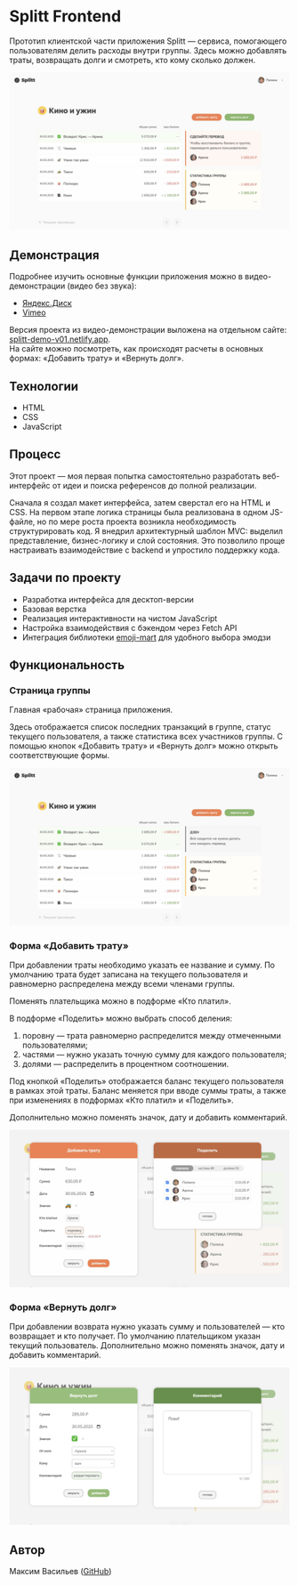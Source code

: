 # Splitt Frontend

Прототип клиентской части приложения Splitt — сервиса, помогающего пользователям делить расходы внутри группы. Здесь можно добавлять траты, возвращать долги и смотреть, кто кому сколько должен.

![Splitt Group Page Interface](./docs/splitt_group-page_01.jpg)

## Демонстрация

Подробнее изучить основные функции приложения можно в видео-демонстрации (видео без звука): 
* [Яндекс.Диск](https://disk.yandex.ru/i/yFO4UJSWBW-a9w) 
* [Vimeo](https://vimeo.com/1089496466/d01010520f)

Версия проекта из видео-демонстрации выложена на отдельном сайте: [splitt-demo-v01.netlify.app](https://splitt-demo-v01.netlify.app/). <br>
На сайте можно посмотреть, как происходят расчеты в основных формах: «Добавить трату» и «Вернуть долг».

## Технологии

* HTML
* CSS
* JavaScript

## Процесс

Этот проект — моя первая попытка самостоятельно разработать веб-интерфейс от идеи и поиска референсов до полной реализации. 

Сначала я создал макет интерфейса, затем сверстал его на HTML и CSS. На первом этапе логика страницы была реализована в одном JS-файле, но по мере роста проекта возникла необходимость структурировать код. Я внедрил архитектурный шаблон MVC: выделил представление, бизнес-логику и слой состояния. Это позволило проще настраивать взаимодействие с backend и упростило поддержку кода.

## Задачи по проекту

* Разработка интерфейса для десктоп-версии
* Базовая верстка
* Реализация интерактивности на чистом JavaScript
* Настройка взаимодействия с бэкендом через Fetch API
* Интеграция библиотеки [emoji-mart](https://github.com/missive/emoji-mart) для удобного выбора эмодзи

## Функциональность

### Страница группы

Главная «рабочая» страница приложения. 

Здесь отображается список последних транзакций в группе, статус текущего пользователя, а также статистика всех участников группы. С помощью кнопок «Добавить трату» и «Вернуть долг» можно открыть соответствующие формы. 

![Splitt Group Page Interface](./docs/splitt_group-page_02.jpg)

### Форма «Добавить трату»

При добавлении траты необходимо указать ее название и сумму. По умолчанию трата будет записана на текущего пользователя и равномерно распределена между всеми членами группы. 

Поменять плательщика можно в подформе «Кто платил». 

В подформе «Поделить» можно выбрать способ деления: 
1. поровну — трата равномерно распределится между отмеченными пользователями;
2. частями — нужно указать точную сумму для каждого пользователя;
3. долями — распределить в процентном соотношении.

Под кнопкой «Поделить» отображается баланс текущего пользователя в рамках этой траты. Баланс меняется при вводе суммы траты, а также при изменениях в подформах «Кто платил» и «Поделить». 

Дополнительно можно поменять значок, дату и добавить комментарий.

![Splitt Add Expense Interface](./docs/splitt_expense_01.jpg)

### Форма «Вернуть долг»

При добавлении возврата нужно указать сумму и пользователей — кто возвращает и кто получает. По умолчанию плательщиком указан текущий пользователь. Дополнительно можно поменять значок, дату и добавить комментарий.

![Splitt Add Expense Interface](./docs/splitt_repayment_01.jpg)

## Автор

Максим Васильев ([GitHub](https://github.com/max-vassiliev))

